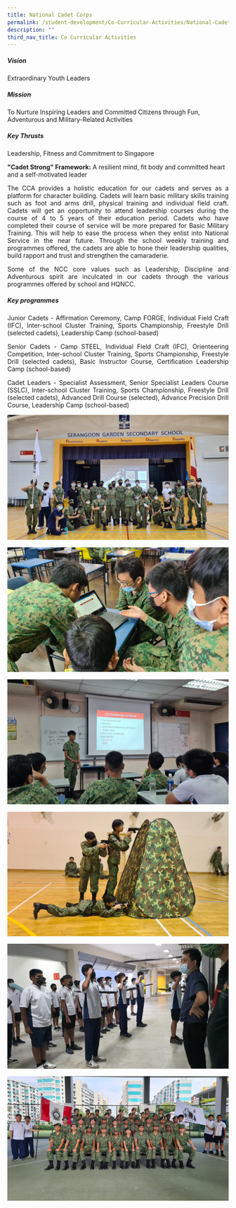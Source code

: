 ```yaml
---
title: National Cadet Corps
permalink: /student-development/Co-Curricular-Activities/National-Cadet-Corps/
description: ""
third_nav_title: Co Curricular Activities
---
```

##### **Vision**

Extraordinary Youth Leaders

##### **Mission**

To Nurture Inspiring Leaders and Committed Citizens through Fun, Adventurous and Military-Related Activities

##### **Key Thrusts**

Leadership, Fitness and Commitment to Singapore

**"Cadet Strong" Framework:** A resilient mind, fit body and committed heart and a self-motivated leader

<p style="text-align: justify;">The CCA provides a holistic education for our cadets and serves as a platform for character building. Cadets will learn basic military skills training such as foot and arms drill, physical training and individual field craft. Cadets will get an opportunity to attend leadership courses during the course of 4 to 5 years of their education period. Cadets who have completed their course of service will be more prepared for Basic Military Training. This will help to ease the process when they enlist into National Service in the near future. Through the school weekly training and programmes offered, the cadets are able to hone their leadership qualities, build rapport and trust and strengthen the camaraderie.</p>

<p style="text-align: justify;">Some of the NCC core values such as Leadership, Discipline and Adventurous spirit are inculcated in our cadets through the various programmes offered by school and HQNCC.</p>
	
##### **Key programmes**

<p style="text-align: justify;">Junior Cadets - Affirmation Ceremony, Camp FORGE, Individual Field Craft (IFC), Inter-school Cluster Training, Sports Championship, Freestyle Drill (selected cadets), Leadership Camp (school-based)</p>

<p style="text-align: justify;">Senior Cadets - Camp STEEL, Individual Field Craft (IFC), Orienteering Competition, Inter-school Cluster Training, Sports Championship, Freestyle Drill (selected cadets), Basic Instructor Course, Certification Leadership Camp (school-based)</p>

<p style="text-align: justify;">Cadet Leaders - Specialist Assessment, Senior Specialist Leaders Course (SSLC), Inter-school Cluster Training, Sports Championship, Freestyle Drill (selected cadets), Advanced Drill Course (selected), Advance Precision Drill Course, Leadership Camp (school-based)</p>
	

![](/images/CCA%20NCC/National%20Cadet%20Corps%201.jpg)
	
	
![](/images/CCA%20NCC/National%20Cadet%20Corps%202.jpg)
	
	
![](/images/CCA%20NCC/National%20Cadet%20Corps%203.jpg)
	
	
![](/images/CCA%20NCC/National%20Cadet%20Corps%205.jpg)
	
	
![](/images/CCA%20NCC/National%20Cadet%20Corps%206.jpg)
	
	
![](/images/CCA%20NCC/National%20Cadet%20Corps%204.jpg)